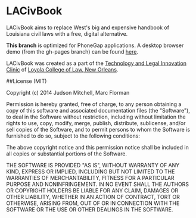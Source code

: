 LACivBook
===============

LACivBook aims to replace West's big and expensive handbook of Louisiana 
civil laws with a free, digital alternative.

**This branch** is optimized for PhoneGap applications.  A desktop browser demo (from the gh-pages branch) can be found [here](http://judsonmitchell.github.io/LACivBook/).

LACivBook was created as a part of the [Technology and Legal Innovation Clinic](http://loyolalawtech.org) of [Loyola College of Law, New Orleans](http://law.loyno.edu).

##License (MIT)

Copyright (c) 2014 Judson Mitchell, Marc Florman

Permission is hereby granted, free of charge, to any person obtaining a copy of this software and associated documentation files (the "Software"), to deal in the Software without restriction, including without limitation the rights to use, copy, modify, merge, publish, distribute, sublicense, and/or sell copies of the Software, and to permit persons to whom the Software is furnished to do so, subject to the following conditions:

The above copyright notice and this permission notice shall be included in all copies or substantial portions of the Software.

THE SOFTWARE IS PROVIDED "AS IS", WITHOUT WARRANTY OF ANY KIND, EXPRESS OR IMPLIED, INCLUDING BUT NOT LIMITED TO THE WARRANTIES OF MERCHANTABILITY, FITNESS FOR A PARTICULAR PURPOSE AND NONINFRINGEMENT. IN NO EVENT SHALL THE AUTHORS OR COPYRIGHT HOLDERS BE LIABLE FOR ANY CLAIM, DAMAGES OR OTHER LIABILITY, WHETHER IN AN ACTION OF CONTRACT, TORT OR OTHERWISE, ARISING FROM, OUT OF OR IN CONNECTION WITH THE SOFTWARE OR THE USE OR OTHER DEALINGS IN THE SOFTWARE.
